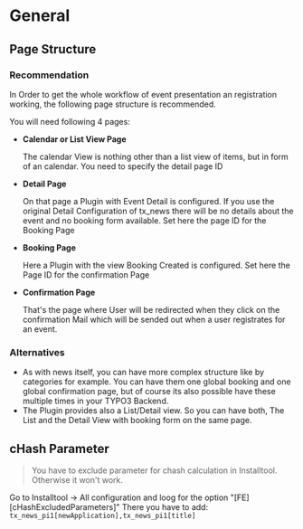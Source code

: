 # General
## Page Structure
### Recommendation
In Order to get the whole workflow of event presentation an registration working, the following page structure is recommended.

You will need following 4 pages:
   * __Calendar or List View Page__
   
     The calendar View is nothing other than a list view of items, but in form of an calendar. You need to specify the detail page ID
   
   * __Detail Page__
   
     On that page a Plugin with Event Detail is configured. If you use the original Detail Configuration of tx_news there will be no details about the event and no booking form available.
     Set here the page ID for the Booking Page
   
   * __Booking Page__
   
     Here a Plugin with the view Booking Created is configured. Set here the Page ID for the confirmation Page
   
   * __Confirmation Page__
   
     That's the page where User will be redirected when they click on the confirmation Mail which will be sended out when a user registrates for an event. 
   
   
### Alternatives
   * As with news itself, you can have more complex structure like by categories for example. You can have them one global booking and one global confirmation page, but of course its also possible have these multiple times in your TYPO3 Backend. 
   * The Plugin provides also a List/Detail view. So you can have both, The List and the Detail View with booking form  on the same page. 
   
   
## cHash Parameter
> You have to exclude parameter for chash calculation in Installtool. Otherwise it won't work.

Go to Installtool -> All configuration and loog for the option "[FE][cHashExcludedParameters]" 
There you have to add: `tx_news_pi1[newApplication],tx_news_pi1[title]`


